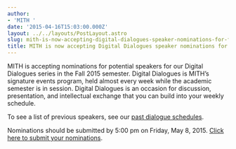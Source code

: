 ```yaml
---
author:
- 'MITH '
date: '2015-04-16T15:03:00.000Z'
layout: ../../layouts/PostLayout.astro
slug: mith-is-now-accepting-digital-dialogues-speaker-nominations-for-fall-2015
title: MITH is now accepting Digital Dialogues speaker nominations for Fall 2015
---
```


MITH is accepting nominations for potential speakers for our Digital Dialogues series in the Fall 2015 semester. Digital Dialogues is MITH’s signature events program, held almost every week while the academic semester is in session. Digital Dialogues is an occasion for discussion, presentation, and intellectual exchange that you can build into your weekly schedule.

To see a list of previous speakers, see our [past dialogue schedules](http://mith.umd.edu/digital-dialogues/past-dialogue-schedules/).

Nominations should be submitted by 5:00 pm on Friday, May 8, 2015. [Click here to submit your nominations](https://docs.google.com/forms/d/10luupm5p_c9UA2bpdxyhn7WaL2Rn22SdVWa9148Zweo/viewform).